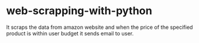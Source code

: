 # web-scrapping-with-python
It scraps the data from amazon website and when the price of the specified product is within user budget it sends email to user.
